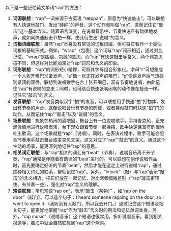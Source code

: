 以下是一些记忆英文单词“rap”的方法：
1. **词源联想**：“rap”一词来源于古英语 “ræppan”，原意为“快速敲击”。可以联想有人快速地敲门，发出“砰砰”的声音，这个动作就叫做“rap”，进而记住它“敲击”这一基本含义。随着语言演变，在说唱音乐中，节奏快速且有韵律地发声，就如同快速敲击节拍一样，由此衍生出“说唱”的含义。
2. **词根词缀联想**：虽然“rap”本身没有常见的词根词缀，但可将它看作一个类似词根的基础形式。例如，“wrap”（包裹）这个词与“rap”词形相近，通过对比记忆，“wrap”是围绕、包裹的意思，而“rap”有快速敲击等含义，两个词意思虽不同，但这样对比能加深对“rap”词形和含义的印象。
3. **词形联想**：“rap”的词形短小精悍，可将其字母组合形象化。字母“r”可想象成一个人张开嘴巴准备发声，“a”像一张正在发声的嘴巴，“p”像是发声后气流碰到紧闭的双唇，联想到说唱歌手在台上张开嘴巴，富有节奏地说唱，由此记住“rap”有说唱的意思；同时，也可结合快速张嘴闭嘴的动作像在敲击一样，记住它“敲击”的含义。
4. **发音联想**：“rap”发音类似汉字“拍”的发音。可以联想用手快速“拍”打物体，发出有节奏的声音，就像说唱音乐有节奏的韵律，或者类似敲门时快速“拍”门的动作，从而记住“rap”“敲击”以及“说唱”的含义。
5. **场景联想**：想象在热闹的酒吧里，舞台上有一位说唱歌手，手持麦克风，正充满激情地进行说唱表演，台下观众跟着节奏一起摇摆，歌手快速且富有韵律地吐出歌词，这个场景就是“rap”（说唱）。同时，在表演过程中，歌手可能会配合节奏用手敲击舞台或麦克风支架，这又对应了“rap”“敲击”的含义。通过这个生动的场景，能更深刻地记住“rap”的意思。
6. **相关词汇联想**：与“rap”相关的词汇有“beat”（节奏），说唱音乐离不开节奏，“rap”通常是伴随着有韵律的“beat”进行的。可以联想在创作说唱作品时，首先要确定好听的节奏“beat”，然后才能在这之上进行说唱“rap”，通过这种相关词汇的联系，帮助记忆“rap”。另外，“knock”（敲）与“rap”表示“敲击”的含义相近，把它们放在一起记忆，对比两者细微差别（“rap”敲击更轻快、有节奏一些），强化对“rap”含义的理解。
7. **短语联想**：常见短语“rap on”，表示“敲击（某物）” ，如“rap on the door”（敲门）。可以造个句子：I heard someone rapping on the door, so I went to open it.（我听到有人敲门，所以我去开门。）通过记住这个短语及相关句子，能更好地掌握“rap”作为“敲击”含义时的用法和记忆单词本身。另外，“rap music”（说唱音乐）这个短语也很常用，多听说唱音乐，看到相关报道等，脑海中就会自然联想到“rap”这个单词。 